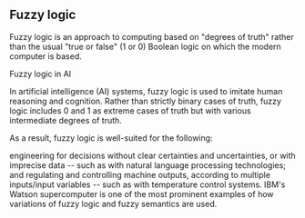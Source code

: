 ## Fuzzy logic



Fuzzy logic is an approach to computing based on "degrees of truth" rather than the usual "true or false" (1 or 0) Boolean logic on which the modern computer is based.

Fuzzy logic in AI

In artificial intelligence (AI) systems, fuzzy logic is used to imitate human reasoning and cognition. Rather than strictly binary cases of truth, fuzzy logic includes 0 and 1 as extreme cases of truth but with various intermediate degrees of truth.

As a result, fuzzy logic is well-suited for the following:

engineering for decisions without clear certainties and uncertainties, or with imprecise data -- such as with natural language processing technologies; and
regulating and controlling machine outputs, according to multiple inputs/input variables -- such as with temperature control systems.
IBM's Watson supercomputer is one of the most prominent examples of how variations of fuzzy logic and fuzzy semantics are used.